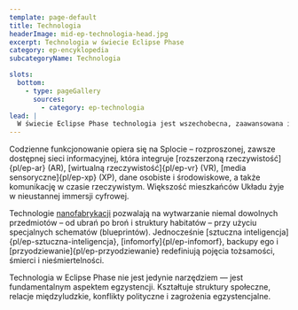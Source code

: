 ```yaml
---
template: page-default
title: Technologia
headerImage: mid-ep-technologia-head.jpg
excerpt: Technologia w świecie Eclipse Phase
category: ep-encyklopedia
subcategoryName: Technologia

slots:
  bottom:
    - type: pageGallery
      sources:
        - category: ep-technologia
lead: |
  W świecie Eclipse Phase technologia jest wszechobecna, zaawansowana i głęboko zintegrowana z codziennym życiem. To ona umożliwiła przetrwanie transludzkości po [Upadku]{pl/ep-upadek}, a jednocześnie stwarza nowe zagrożenia i wyzwania.
---
```

Codzienne funkcjonowanie opiera się na Splocie – rozproszonej, zawsze dostępnej sieci informacyjnej, która integruje [rozszerzoną rzeczywistość]{pl/ep-ar} (AR), [wirtualną rzeczywistość]{pl/ep-vr} (VR), [media sensoryczne]{pl/ep-xp} (XP), dane osobiste i środowiskowe, a także komunikację w czasie rzeczywistym. Większość mieszkańców Układu żyje w nieustannej immersji cyfrowej.

Technologie [nanofabrykacji](#) pozwalają na wytwarzanie niemal dowolnych przedmiotów – od ubrań po broń i struktury habitatów – przy użyciu specjalnych schematów (blueprintów). Jednocześnie [sztuczna inteligencja]{pl/ep-sztuczna-inteligencja}, [infomorfy]{pl/ep-infomorf}, backupy ego i [przyodziewanie]{pl/ep-przyodziewanie} redefiniują pojęcia tożsamości, śmierci i nieśmiertelności.

Technologia w Eclipse Phase nie jest jedynie narzędziem — jest fundamentalnym aspektem egzystencji. Kształtuje struktury społeczne, relacje międzyludzkie, konflikty polityczne i zagrożenia egzystencjalne.
